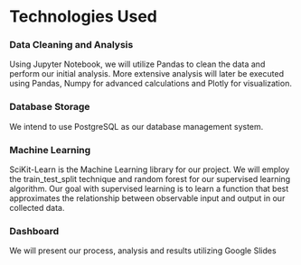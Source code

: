 # Technologies Used

### Data Cleaning and Analysis
Using Jupyter Notebook, we will utilize Pandas to clean the data and perform our initial analysis. 
More extensive analysis will later be executed using Pandas, Numpy for advanced calculations and Plotly for visualization.

### Database Storage
We intend to use PostgreSQL as our database management system.

### Machine Learning
SciKit-Learn is the Machine Learning library for our project. We will employ the train_test_split technique and random forest for our 
supervised learning algorithm. Our goal with supervised learning is to learn a function that best approximates the relationship 
between observable input and output in our collected data. 

### Dashboard
We will present our process, analysis and results utilizing Google Slides


